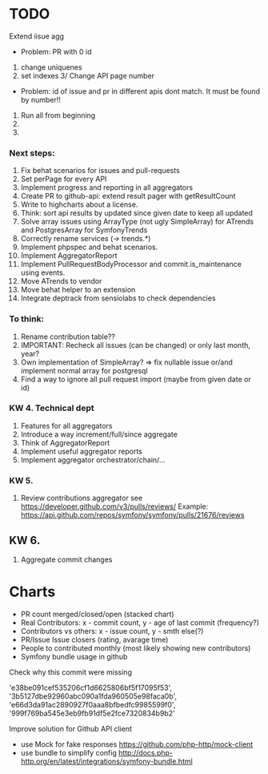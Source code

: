 TODO
==============

Extend iisue agg
* Problem: PR with 0 id
1. change uniquenes
2. set indexes
3/ Change API page number
* Problem: id of issue and pr in different apis dont match. It must be found by number!!
1. Run all from beginning
2.
3.


### Next steps:
1. Fix behat scenarios for issues and pull-requests
1. Set perPage for every API
1. Implement progress and reporting in all aggregators
1. Create PR to github-api: extend result pager with getResultCount
1. Write to highcharts about a license.
1. Think: sort api results by updated since given date to keep all updated
1. Solve array issues using ArrayType (not ugly SimpleArray) for ATrends and PostgresArray for SymfonyTrends
1. Correctly rename services (-> trends.*)
1. Implement phpspec and behat scenarios.
1. Implement AggregatorReport
1. Implement PullRequestBodyProcessor and commit.is_maintenance using events.
1. Move ATrends to vendor
1. Move behat helper to an extension
1. Integrate deptrack from sensiolabs to check dependencies

### To think:

1. Rename contribution table??
1. IMPORTANT: Recheck all issues (can be changed) or only last month, year?
1. Own implementation of SimpleArray? => fix nullable issue or/and implement normal array for postgresql 
1. Find a way to ignore all pull request import (maybe from given date or id)

### KW 4. Technical dept
1. Features for all aggregators
1. Introduce a way increment/full/since aggregate
1. Think of AggregatorReport
1. Implement useful aggregator reports
1. Implement aggregator orchestrator/chain/...



### KW 5.
1. Review contributions aggregator see https://developer.github.com/v3/pulls/reviews/
   Example: https://api.github.com/repos/symfony/symfony/pulls/21676/reviews

## KW 6.
1. Aggregate commit changes


# Charts
- PR count merged/closed/open (stacked chart)
- Real Contributors: x - commit count, y - age of last commit (frequency?)
- Contributors vs others: x - issue count, y - smth else(?)
- PR/Issue Issue closers (rating, avarage time) 
- People to contributed monthly (most likely showing new contributors)
- Symfony bundle usage in github


Check why this commit were missing

'e38be091cef535206cf1d6625806bf5f17095f53',
'3b5127dbe92960abc090a1fda960505e98faca0b',
'e66d3da91ac2890927f0aaa8bfbedfc9985599f0',
'999f769ba545e3eb9fb91df5e2fce7320834b9b2'


Improve solution for Github API client

* use Mock for fake responses https://github.com/php-http/mock-client
* use bundle to simplify config http://docs.php-http.org/en/latest/integrations/symfony-bundle.html
